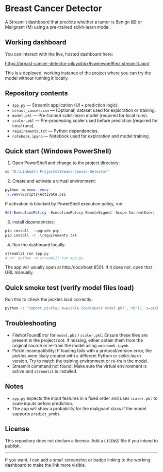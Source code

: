 # Breast Cancer Detector

A Streamlit dashboard that predicts whether a tumor is Benign (B) or Malignant (M) using a pre-trained scikit-learn model.

## Working dashboard

You can interact with the live, hosted dashboard here:

https://breast-cancer-detector-pjluyxibbx8swmevoe9fmz.streamlit.app/

This is a deployed, working instance of the project where you can try the model without running it locally.

## Repository contents

- `app.py` — Streamlit application (UI + prediction logic).
- `breast_cancer.csv` — (Optional) dataset used for exploration or training.
- `model.pkl` — Pre-trained scikit-learn model (required for local runs).
- `scaler.pkl` — Pre-processing scaler used before prediction (required for local runs).
- `requirements.txt` — Python dependencies.
- `notebook.ipynb` — Notebook used for exploration and model training.

## Quick start (Windows PowerShell)

1. Open PowerShell and change to the project directory:

```powershell
cd "D:\Linkedln Projects\Breast-Cancer-Detector"
```

2. Create and activate a virtual environment:

```powershell
python -m venv .venv
.\.venv\Scripts\Activate.ps1
```

If activation is blocked by PowerShell execution policy, run:

```powershell
Set-ExecutionPolicy -ExecutionPolicy RemoteSigned -Scope CurrentUser; .\.venv\Scripts\Activate.ps1
```

3. Install dependencies:

```powershell
pip install --upgrade pip
pip install -r .\requirements.txt
```

4. Run the dashboard locally:

```powershell
streamlit run app.py
# or: python -m streamlit run app.py
```

The app will usually open at http://localhost:8501. If it does not, open that URL manually.

## Quick smoke test (verify model files load)

Run this to check the pickles load correctly:

```powershell
python -c "import pickle; m=pickle.load(open('model.pkl','rb')); s=pickle.load(open('scaler.pkl','rb')); print('Loaded model:', type(m), 'has predict:', hasattr(m,'predict'))"
```

## Troubleshooting

- FileNotFoundError for `model.pkl` / `scaler.pkl`: Ensure these files are present in the project root. If missing, either obtain them from the original source or re-train the model using `notebook.ipynb`.
- Pickle incompatibility: If loading fails with a protocol/version error, the pickles were likely created with a different Python or scikit-learn version. Try to match the training environment or re-train the model.
- Streamlit command not found: Make sure the virtual environment is active and `streamlit` is installed.

## Notes

- `app.py` expects the input features in a fixed order and uses `scaler.pkl` to scale inputs before prediction.
- The app will show a probability for the malignant class if the model supports `predict_proba`.

## License

This repository does not declare a license. Add a `LICENSE` file if you intend to publish.

---

If you want, I can add a small screenshot or badge linking to the working dashboard to make the link more visible.
